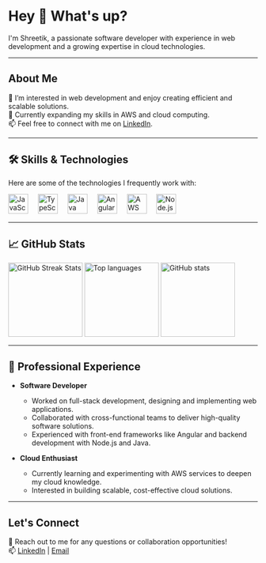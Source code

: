 <h1 align="left">Hey 👋 What's up?</h1>

<p align="left">I'm Shreetik, a passionate software developer with experience in web development and a growing expertise in cloud technologies.</p>

---

<h2 align="left">About Me</h2>

<p align="left">
  👀 I’m interested in web development and enjoy creating efficient and scalable solutions.<br/>
  🌱 Currently expanding my skills in AWS and cloud computing.<br/>
  📫 Feel free to connect with me on <a href="https://www.linkedin.com/in/shreetik/" target="_blank">LinkedIn</a>.
</p>

---

<h2 align="left">🛠️ Skills & Technologies</h2>

<p align="left">Here are some of the technologies I frequently work with:</p>

<div align="left">
  <img src="https://cdn.jsdelivr.net/gh/devicons/devicon/icons/javascript/javascript-original.svg" height="40" alt="JavaScript logo" />
  <img width="12" />
  <img src="https://cdn.jsdelivr.net/gh/devicons/devicon/icons/typescript/typescript-original.svg" height="40" alt="TypeScript logo" />
  <img width="12" />
  <img src="https://cdn.jsdelivr.net/gh/devicons/devicon/icons/java/java-original.svg" height="40" alt="Java logo" />
  <img width="12" />
  <img src="https://cdn.jsdelivr.net/gh/devicons/devicon/icons/angular/angular-original.svg" height="40" alt="Angular logo" />
  <img width="12" />
  <img src="https://upload.wikimedia.org/wikipedia/commons/9/93/Amazon_Web_Services_Logo.svg" height="40" alt="AWS logo" />
  <img width="12" />
  <img src="https://cdn.jsdelivr.net/gh/devicons/devicon/icons/nodejs/nodejs-original.svg" height="40" alt="Node.js logo" />
</div>

---

<h2 align="left">📈 GitHub Stats</h2>

<div align="left">
  <!-- GitHub Stats -->
  
  <!-- GitHub Streak Stats -->
  <img src="https://github-readme-streak-stats.herokuapp.com/?user=shreetik&theme=default" alt="GitHub Streak Stats" height="150"/>

  
  <img src="https://github-readme-stats.vercel.app/api/top-langs/?username=shreetik&layout=compact&theme=default" alt="Top languages" height="150"/>
 <img src="https://github-readme-stats.vercel.app/api?username=shreetik&show_icons=true&theme=default" alt="GitHub stats" height="150"/>
  <!-- GitHub Contribution Graph (Animated Snake) -->
 
  
</div>

---

<h2 align="left">💼 Professional Experience</h2>

- **Software Developer**
  - Worked on full-stack development, designing and implementing web applications.
  - Collaborated with cross-functional teams to deliver high-quality software solutions.
  - Experienced with front-end frameworks like Angular and backend development with Node.js and Java.

- **Cloud Enthusiast**
  - Currently learning and experimenting with AWS services to deepen my cloud knowledge.
  - Interested in building scalable, cost-effective cloud solutions.

---

<h2 align="left">Let's Connect</h2>

<p align="left">
  💬 Reach out to me for any questions or collaboration opportunities! <br/>
  📫 <a href="https://www.linkedin.com/in/shreetik/" target="_blank">LinkedIn</a> | <a href="mailto:shreetikkumar@gmail.com">Email</a>
</p>
